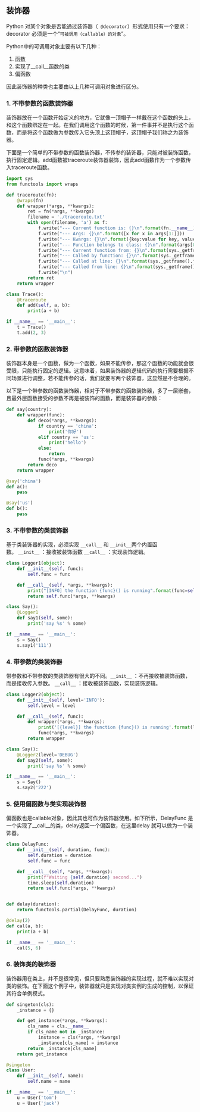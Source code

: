 ## 装饰器

Python 对某个对象是否能通过装饰器（` @decorator`）形式使用只有一个要求：decorator 必须是一个“`可被调用（callable）的对象`”。

Python中的可调用对象主要有以下几种：
1. 函数
2. 实现了__call__函数的类
3. 偏函数

因此装饰器的种类也主要由以上几种可调用对象进行区分。

### 1. 不带参数的函数装饰器

装饰器放在一个函数开始定义的地方，它就像一顶帽子一样戴在这个函数的头上，和这个函数绑定在一起。在我们调用这个函数的时候，第一件事并不是执行这个函数，而是将这个函数做为参数传入它头顶上这顶帽子，这顶帽子我们称之为装饰器。

下面是一个简单的不带参数的函数装饰器，不传参的装饰器，只能对被装饰函数，执行固定逻辑。add函数被traceroute装饰器装饰，因此add函数作为一个参数传入traceroute函数。

```python
import sys
from functools import wraps

def traceroute(fn):
    @wraps(fn)
    def wrapper(*args, **kwargs):
        ret = fn(*args, **kwargs)
        filename = './traceroute.txt'
        with open(filename, 'a') as f:
            f.write("--- Current function is: {}\n".format(fn.__name__))
            f.write("--- Args: {}\n".format([x for x in args[1:]]))
            f.write("--- Kwargs: {}\n".format({key:value for key, value in kwargs.items()}))
            f.write("--- Function belongs to class: {}\n".format(args[0].__class__.__name__))
            f.write("--- Current function from: {}\n".format(sys._getframe().f_code.co_filename))
            f.write("--- Called by function: {}\n".format(sys._getframe(1).f_code.co_name))
            f.write("--- Called at line: {}\n".format(sys._getframe().f_back.f_lineno))
            f.write("--- Called from line: {}\n".format(sys._getframe().f_back.f_code.co_filename))
            f.write("\n")
        return ret
    return wrapper

class Trace():
    @traceroute
    def add(self, a, b):
        print(a + b)

if __name__ == '__main__':
    t = Trace()
    t.add(2, 3)
```

### 2. 带参数的函数装饰器

装饰器本身是一个函数，做为一个函数，如果不能传参，那这个函数的功能就会很受限，只能执行固定的逻辑。这意味着，如果装饰器的逻辑代码的执行需要根据不同场景进行调整，若不能传参的话，我们就要写两个装饰器，这显然是不合理的。

以下是一个带参数的函数装饰器，相对于不带参数的函数装饰器，多了一层嵌套，且最外层函数接受的参数不再是被装饰的函数，而是装饰器的参数：

```python
def say(country):
    def wrapper(func):
        def deco(*args, **kwargs):
            if country == 'china':
                print('你好')
            elif country == 'us':
                print('hello')
            else:
                return
            func(*args, **kwargs)
        return deco
    return wrapper

@say('china')
def a():
    pass

@say('us')
def b():
    pass
```

### 3. 不带参数的类装饰器

基于类装饰器的实现，必须实现 `__call__` 和 `__init__`两个内置函数。 `__init__` ：接收被装饰函数 `__call__` ：实现装饰逻辑。

```python
class Logger1(object):
    def __init__(self, func):
        self.func = func

    def __call__(self, *args, **kwargs):
        print("[INFO] the function {func}() is running".format(func=self.func.__name__))
        return self.func(*args, **kwargs)

class Say():
    @Logger1
    def say1(self, some):
        print('say %s' % some)

if __name__ == '__main__':
    s = Say()
    s.say1('111')
```

### 4. 带参数的类装饰器

带参数和不带参数的类装饰器有很大的不同。`__init__` ：不再接收被装饰函数，而是接收传入参数。 `__call__` ：接收被装饰函数，实现装饰逻辑。

```python
class Logger2(object):
    def __init__(self, level='INFO'):
        self.level = level

    def __call__(self, func):
        def wrapper(*args, **kwargs):
            print('[{level}] the function {func}() is running'.format(level=self.level, func=func.__name__))
            func(*args, **kwargs)
        return wrapper

class Say():
    @Logger2(level='DEBUG')
    def say2(self, some):
        print('say %s' % some)

if __name__ == '__main__':
    s = Say()
    s.say2('222')
```

### 5. 使用偏函数与类实现装饰器

偏函数也是callable对象，因此其也可作为装饰器使用。如下所示，DelayFunc 是一个实现了__call__的类，delay返回一个偏函数，在这里delay 就可以做为一个装饰器。


```python
class DelayFunc:
    def __init__(self, duration, func):
        self.duration = duration
        self.func = func

    def __call__(self, *args, **kwargs):
        print(f"Waiting {self.duration} second...")
        time.sleep(self.duration)
        return self.func(*args, **kwargs)


def delay(duration):
    return functools.partial(DelayFunc, duration)

@delay(2)
def cal(a, b):
    print(a + b)

if __name__ == '__main__':
    cal(5, 6)
```

### 6. 装饰类的装饰器

装饰器用在类上，并不是很常见，但只要熟悉装饰器的实现过程，就不难以实现对类的装饰。在下面这个例子中，装饰器就只是实现对类实例的生成的控制，以保证其符合单例模式。

```python
def singeton(cls):
    _instance = {}

    def get_instance(*args, **kwargs):
        cls_name = cls.__name__
        if cls_name not in _instance:
            instance = cls(*args, **kwargs)
            _instance[cls_name] = instance
        return _instance[cls_name]
    return get_instance

@singeton
class User:
    def __init__(self, name):
        self.name = name

if __name__ == '__main__':
    u = User('tom')
    u = User('jack')
```

